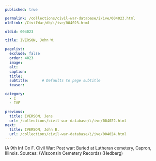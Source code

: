 ```yaml
---
published: true

permalink: /collections/civil-war-database/i/ive/004023.html
oldlink: /CivilWar/db/i/ive/004023.html

oldid: 004023

title: IVERSON, John W.

pagelist:
  exclude: false
  order: 4023
  image: 
  alt:
  caption:
  title:
  subtitle:      # Defaults to page subtitle
  teaser:

category: 
  - I 
  - IVE

previous:
  title: IVERSON, Jens
  url: /collections/civil-war-database/i/ive/004022.html  
next:
  title: IVERSON, John B.
  url: /collections/civil-war-database/i/ive/004024.html   
---
```

IA 9th Inf Co F. Civil War: Post war: Buried at Lutheran cemetery, Capron, Illinois. Sources: (Wisconsin Cemetery Records) (Hedberg)